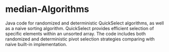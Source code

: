 # median-Algorithms
Java code for randomized and deterministic QuickSelect algorithms, as well as a naive sorting algorithm. QuickSelect provides efficient selection of specific elements within an unsorted array. The code includes both randomized and deterministic pivot selection strategies comparing with naive built-in implementation. 
